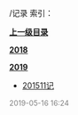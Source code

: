 /记录 索引：


**[上一级目录](/index.md)**

**[2018](/记录/2018/index.md)**

**[2019](/记录/2019/index.md)**

- [201511记](/记录/201511记.md)


<font size=2 color='grey'> 2019-05-16 16:24 </font>
